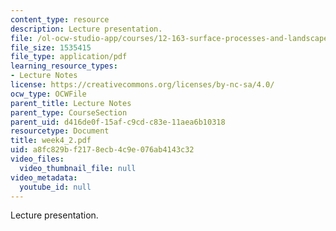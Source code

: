 ```yaml
---
content_type: resource
description: Lecture presentation.
file: /ol-ocw-studio-app/courses/12-163-surface-processes-and-landscape-evolution-fall-2004/a8fc829bf2178ecb4c9e076ab4143c32_week4_2.pdf
file_size: 1535415
file_type: application/pdf
learning_resource_types:
- Lecture Notes
license: https://creativecommons.org/licenses/by-nc-sa/4.0/
ocw_type: OCWFile
parent_title: Lecture Notes
parent_type: CourseSection
parent_uid: d416de0f-15af-c9cd-c83e-11aea6b10318
resourcetype: Document
title: week4_2.pdf
uid: a8fc829b-f217-8ecb-4c9e-076ab4143c32
video_files:
  video_thumbnail_file: null
video_metadata:
  youtube_id: null
---
```

Lecture presentation.